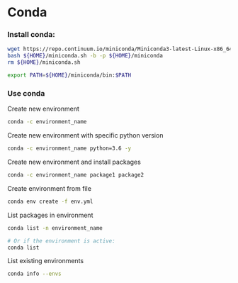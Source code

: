 # Conda

### Install conda:

```bash
wget https://repo.continuum.io/miniconda/Miniconda3-latest-Linux-x86_64.sh -O ${HOME}/miniconda.sh
bash ${HOME}/miniconda.sh -b -p ${HOME}/miniconda
rm ${HOME}/miniconda.sh

export PATH=${HOME}/miniconda/bin:$PATH
```
### Use conda
Create new environment
```bash
conda -c environment_name
```

Create new environment with specific python version
```bash
conda -c environment_name python=3.6 -y
```

Create new environment and install packages
```bash
conda -c environment_name package1 package2
```

Create environment from file
```bash
conda env create -f env.yml
```

List packages in environment
```bash
conda list -n environment_name

# Or if the environment is active:
conda list
```

List existing environments
```bash
conda info --envs
```



